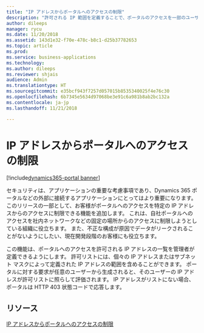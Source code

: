 ```yaml
---
title: "IP アドレスからポータルへのアクセスの制限"
description: "許可される IP 範囲を定義することで、ポータルのアクセスを一部のユーザーのみに制限します"
author: dileeps
manager: rycu
ms.date: 11/20/2018
ms.assetid: 143d1e32-f70e-478c-b8c1-d25b37782653
ms.topic: article
ms.prod: 
ms.service: business-applications
ms.technology: 
ms.author: dileeps
ms.reviewer: shjais
audience: Admin
ms.translationtype: HT
ms.sourcegitcommit: e35bcf943f7257d057015b8535340025f4e76c30
ms.openlocfilehash: 6b7345e5634d97068be3e91c6a981b8ab2bc132a
ms.contentlocale: ja-jp
ms.lasthandoff: 11/21/2018

---
```

# <a name="restrict-portal-access-by-ip-address"></a>IP アドレスからポータルへのアクセスの制限

[!include[dynamics365-portal banner](../../includes/dynamics365-portal.md)]




セキュリティは、アプリケーションの重要な考慮事項であり、Dynamics 365 ポータルなどの外部に接続するアプリケーションにとってはより重要になります。 このリリースの一部として、お客様がポータルへのアクセスを特定の IP アドレスからのアクセスに制限できる機能を追加します。 これは、自社ポータルへのアクセスを社内ネットワークなどの固定の場所からのアクセスに制限しようとしている組織に役立ちます。 また、不正な構成が原因でデータがリークされることがないようにしたい、現在開発段階のお客様にも役立ちます。

この機能は、ポータルへのアクセスを許可される IP アドレスの一覧を管理者が定義できるようにします。 許可リストには、個々の IP アドレスまたはサブネット マスクによって定義された IP アドレスの範囲を含めることができます。 ポータルに対する要求が任意のユーザーから生成されると、そのユーザーの IP アドレスが許可リストに照らして評価されます。 IP アドレスがリストにない場合、ポータルは HTTP 403 状態コードで応答します。

<!--
### Who uses this feature
This feature is intended for administrators who are managing portals.
## Status
### Development status
Generally available
#### Target timeframe
October 2018
### Availability 
Cloud
### Regional availability
Global
-->

## <a name="resources"></a>リソース

[IP アドレスからポータルへのアクセスの制限](https://docs.microsoft.com/en-us/dynamics365/customer-engagement/portals/ip-address-restrict)

